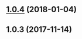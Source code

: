<a name="1.0.4"></a>
## [1.0.4](https://github.com/tinper-bee/button/compare/1.0.3...1.0.4) (2018-01-04)



<a name="1.0.3"></a>
## 1.0.3 (2017-11-14)



